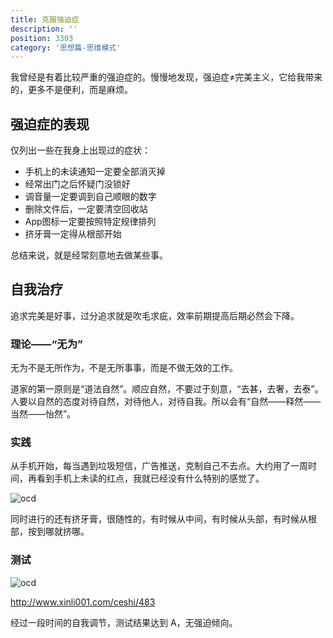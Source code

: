 ```yaml
---
title: 克服强迫症
description: ''
position: 3303
category: '思想篇-思维模式'
---
```


我曾经是有着比较严重的强迫症的。慢慢地发现，强迫症≠完美主义，它给我带来的，更多不是便利，而是麻烦。

## 强迫症的表现

仅列出一些在我身上出现过的症状：

* 手机上的未读通知一定要全部消灭掉
* 经常出门之后怀疑门没锁好
* 调音量一定要调到自己顺眼的数字
* 删除文件后，一定要清空回收站
* App图标一定要按照特定规律排列
* 挤牙膏一定得从根部开始

总结来说，就是经常刻意地去做某些事。

## 自我治疗

追求完美是好事，过分追求就是吹毛求疵，效率前期提高后期必然会下降。

### 理论——“无为”

无为不是无所作为，不是无所事事，而是不做无效的工作。

道家的第一原则是“道法自然”。顺应自然，不要过于刻意，“去甚，去奢，去泰”。人要以自然的态度对待自然，对待他人，对待自我。所以会有“自然——释然——当然——怡然”。

### 实践

从手机开始，每当遇到垃圾短信，广告推送，克制自己不去点。大约用了一周时间，再看到手机上未读的红点，我就已经没有什么特别的感觉了。

![ocd](https://cloud.githubusercontent.com/assets/1890238/22811899/a321f4ce-ef7c-11e6-93a2-f3a169fd6d37.png)

同时进行的还有挤牙膏，很随性的，有时候从中间，有时候从头部，有时候从根部，按到哪就挤哪。

### 测试

![ocd](https://cloud.githubusercontent.com/assets/1890238/22812219/73b0cf1a-ef7e-11e6-9af7-5b3a0b2b048d.jpg)

<http://www.xinli001.com/ceshi/483>

经过一段时间的自我调节，测试结果达到 A，无强迫倾向。
